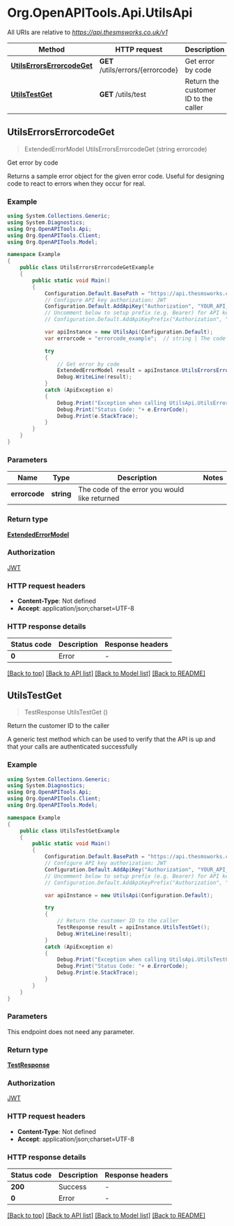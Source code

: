 # Org.OpenAPITools.Api.UtilsApi

All URIs are relative to *https://api.thesmsworks.co.uk/v1*

Method | HTTP request | Description
------------- | ------------- | -------------
[**UtilsErrorsErrorcodeGet**](UtilsApi.md#utilserrorserrorcodeget) | **GET** /utils/errors/{errorcode} | Get error by code
[**UtilsTestGet**](UtilsApi.md#utilstestget) | **GET** /utils/test | Return the customer ID to the caller



## UtilsErrorsErrorcodeGet

> ExtendedErrorModel UtilsErrorsErrorcodeGet (string errorcode)

Get error by code

Returns a sample error object for the given error code. Useful for designing code to react to errors when they occur for real.

### Example

```csharp
using System.Collections.Generic;
using System.Diagnostics;
using Org.OpenAPITools.Api;
using Org.OpenAPITools.Client;
using Org.OpenAPITools.Model;

namespace Example
{
    public class UtilsErrorsErrorcodeGetExample
    {
        public static void Main()
        {
            Configuration.Default.BasePath = "https://api.thesmsworks.co.uk/v1";
            // Configure API key authorization: JWT
            Configuration.Default.AddApiKey("Authorization", "YOUR_API_KEY");
            // Uncomment below to setup prefix (e.g. Bearer) for API key, if needed
            // Configuration.Default.AddApiKeyPrefix("Authorization", "Bearer");

            var apiInstance = new UtilsApi(Configuration.Default);
            var errorcode = "errorcode_example";  // string | The code of the error you would like returned

            try
            {
                // Get error by code
                ExtendedErrorModel result = apiInstance.UtilsErrorsErrorcodeGet(errorcode);
                Debug.WriteLine(result);
            }
            catch (ApiException e)
            {
                Debug.Print("Exception when calling UtilsApi.UtilsErrorsErrorcodeGet: " + e.Message );
                Debug.Print("Status Code: "+ e.ErrorCode);
                Debug.Print(e.StackTrace);
            }
        }
    }
}
```

### Parameters


Name | Type | Description  | Notes
------------- | ------------- | ------------- | -------------
 **errorcode** | **string**| The code of the error you would like returned | 

### Return type

[**ExtendedErrorModel**](ExtendedErrorModel.md)

### Authorization

[JWT](../README.md#JWT)

### HTTP request headers

- **Content-Type**: Not defined
- **Accept**: application/json;charset=UTF-8


### HTTP response details
| Status code | Description | Response headers |
|-------------|-------------|------------------|
| **0** | Error |  -  |

[[Back to top]](#)
[[Back to API list]](../README.md#documentation-for-api-endpoints)
[[Back to Model list]](../README.md#documentation-for-models)
[[Back to README]](../README.md)


## UtilsTestGet

> TestResponse UtilsTestGet ()

Return the customer ID to the caller

A generic test method which can be used to verify that the API is up and that your calls are authenticated successfully

### Example

```csharp
using System.Collections.Generic;
using System.Diagnostics;
using Org.OpenAPITools.Api;
using Org.OpenAPITools.Client;
using Org.OpenAPITools.Model;

namespace Example
{
    public class UtilsTestGetExample
    {
        public static void Main()
        {
            Configuration.Default.BasePath = "https://api.thesmsworks.co.uk/v1";
            // Configure API key authorization: JWT
            Configuration.Default.AddApiKey("Authorization", "YOUR_API_KEY");
            // Uncomment below to setup prefix (e.g. Bearer) for API key, if needed
            // Configuration.Default.AddApiKeyPrefix("Authorization", "Bearer");

            var apiInstance = new UtilsApi(Configuration.Default);

            try
            {
                // Return the customer ID to the caller
                TestResponse result = apiInstance.UtilsTestGet();
                Debug.WriteLine(result);
            }
            catch (ApiException e)
            {
                Debug.Print("Exception when calling UtilsApi.UtilsTestGet: " + e.Message );
                Debug.Print("Status Code: "+ e.ErrorCode);
                Debug.Print(e.StackTrace);
            }
        }
    }
}
```

### Parameters

This endpoint does not need any parameter.

### Return type

[**TestResponse**](TestResponse.md)

### Authorization

[JWT](../README.md#JWT)

### HTTP request headers

- **Content-Type**: Not defined
- **Accept**: application/json;charset=UTF-8


### HTTP response details
| Status code | Description | Response headers |
|-------------|-------------|------------------|
| **200** | Success |  -  |
| **0** | Error |  -  |

[[Back to top]](#)
[[Back to API list]](../README.md#documentation-for-api-endpoints)
[[Back to Model list]](../README.md#documentation-for-models)
[[Back to README]](../README.md)

